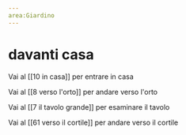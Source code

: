 ```yaml
---
area:Giardino
---
```

# davanti casa

Vai al [[10 in casa]] per entrare in casa

Vai al [[8 verso l'orto]] per andare verso l'orto

Vai al [[7 il tavolo grande]] per esaminare il tavolo

Vai al [[61 verso il cortile]] per andare verso il cortile